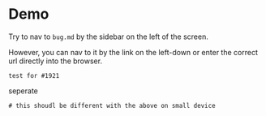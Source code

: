 # Demo

Try to nav to `bug.md` by the sidebar on the left of the screen.

However, you can nav to it by the link on the left-down or enter the correct url directly into the browser.

    test for #1921

seperate

```shell
# this shoudl be different with the above on small device
```
